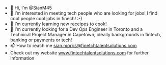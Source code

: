 - 👋 Hi, I’m @SianM45
- 👀 I’m interested in meeting tech people who are looking for jobs!  I find cool people cool jobs in finech! :-)
- 🌱 I’m currently learning new receipes to cook!
- 💞️ I’m currently looking for a Dev Ops Engineer in Toronto and a Technical Project Manager in Capetown, ideally backgrounds in fintech, banking or payments or tech!
- 📫 How to reach me sian.morris@finetchtalentsolutions.com
- Check out my website www.fintechtalentsolutions.com for further information
<!---
SianM45/SianM45 is a ✨ special ✨ repository because its `README.md` (this file) appears on your GitHub profile.
You can click the Preview link to take a look at your changes.
--->
